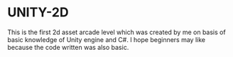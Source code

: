# UNITY-2D
This is the first 2d asset arcade level which was created by me on basis of basic knowledge of Unity engine and C#.
I hope beginners may like because the code written was also basic.
